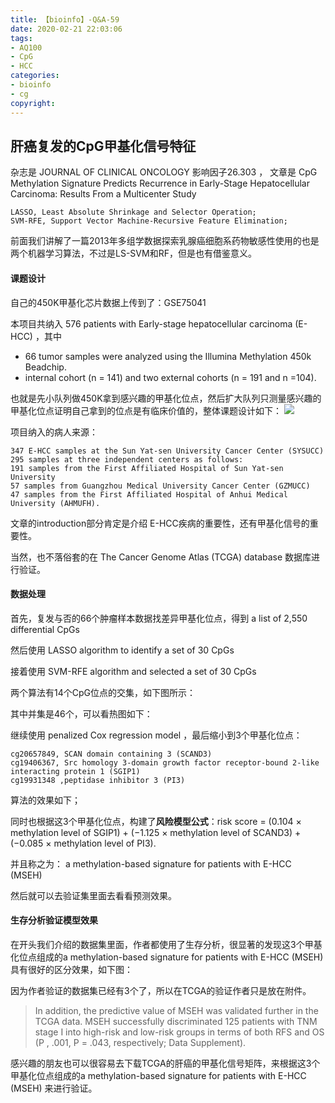 ```yaml
---
title: 【bioinfo】-Q&A-59
date: 2020-02-21 22:03:06
tags:
- AQ100
- CpG
- HCC
categories:
- bioinfo
- cg
copyright:
---
```

## 肝癌复发的CpG甲基化信号特征
杂志是 JOURNAL OF CLINICAL ONCOLOGY 影响因子26.303 ， 文章是 CpG Methylation Signature Predicts Recurrence in Early-Stage Hepatocellular Carcinoma: Results From a Multicenter Study
```
LASSO, Least Absolute Shrinkage and Selector Operation;
SVM-RFE, Support Vector Machine-Recursive Feature Elimination;
```
前面我们讲解了一篇2013年多组学数据探索乳腺癌细胞系药物敏感性使用的也是两个机器学习算法，不过是LS-SVM和RF，但是也有借鉴意义。

#### 课题设计
自己的450K甲基化芯片数据上传到了：GSE75041

本项目共纳入 576 patients with Early-stage hepatocellular carcinoma (E-HCC) ，其中

- 66 tumor samples were analyzed using the Illumina Methylation 450k Beadchip.
- internal cohort (n = 141) and two external cohorts (n = 191 and n =104).

也就是先小队列做450K拿到感兴趣的甲基化位点，然后扩大队列只测量感兴趣的甲基化位点证明自己拿到的位点是有临床价值的，整体课题设计如下：
![](1.jpg)





项目纳入的病人来源：
```
347 E-HCC samples at the Sun Yat-sen University Cancer Center (SYSUCC)
295 samples at three independent centers as follows:
191 samples from the First Affiliated Hospital of Sun Yat-sen University
57 samples from Guangzhou Medical University Cancer Center (GZMUCC)
47 samples from the First Affiliated Hospital of Anhui Medical University (AHMUFH).
```

文章的introduction部分肯定是介绍 E-HCC疾病的重要性，还有甲基化信号的重要性。

当然，也不落俗套的在 The Cancer Genome Atlas (TCGA) database 数据库进行验证。

#### 数据处理
首先，复发与否的66个肿瘤样本数据找差异甲基化位点，得到 a list of 2,550 differential CpGs

然后使用 LASSO algorithm to identify a set of 30 CpGs

接着使用 SVM-RFE algorithm and selected a set of 30 CpGs

两个算法有14个CpG位点的交集，如下图所示：








其中并集是46个，可以看热图如下：






继续使用 penalized Cox regression model ，最后缩小到3个甲基化位点：
```
cg20657849, SCAN domain containing 3 (SCAND3)
cg19406367, Src homology 3-domain growth factor receptor-bound 2-like interacting protein 1 (SGIP1)
cg19931348 ,peptidase inhibitor 3 (PI3)
```
算法的效果如下；






同时也根据这3个甲基化位点，构建了**风险模型公式**：risk score = (0.104 × methylation level of SGIP1) + (−1.125 × methylation level of SCAND3) + (−0.085 × methylation level of PI3).

并且称之为： a methylation-based signature for patients with E-HCC (MSEH)

然后就可以去验证集里面去看看预测效果。

#### 生存分析验证模型效果
在开头我们介绍的数据集里面，作者都使用了生存分析，很显著的发现这3个甲基化位点组成的a methylation-based signature for patients with E-HCC (MSEH) 具有很好的区分效果，如下图：






因为作者验证的数据集已经有3个了，所以在TCGA的验证作者只是放在附件。

>In addition, the predictive value of MSEH was validated further in the TCGA data. MSEH successfully discriminated 125 patients with TNM stage I into high-risk and low-risk groups in terms of both RFS and OS (P , .001, P = .043, respectively; Data Supplement).

感兴趣的朋友也可以很容易去下载TCGA的肝癌的甲基化信号矩阵，来根据这3个甲基化位点组成的a methylation-based signature for patients with E-HCC (MSEH) 来进行验证。
